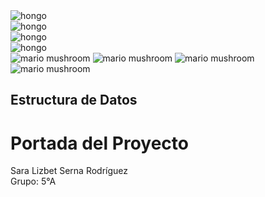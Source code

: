 <!-- index.html -->
<div class="sheet">
  <div class="corner top-left"><img src="https://media.tenor.com/rysQ0YYMcxEAAAAi/cogumelo-mario-bros.gif" alt="hongo"></div>
  <div class="corner top-right"><img src="[mushroom2.svg](https://tenor.com/view/super-mario-mushroom-gif-10815853)" alt="hongo"></div>
  <div class="corner bottom-left"><img src="mushroom3.svg" alt="hongo"></div>
  <div class="corner bottom-right"><img src="mushroom4.svg" alt="hongo"></div>

  <img src="mario-mushroom.png" class="mario-edge m1" alt="mario mushroom">
  <img src="mario-mushroom.png" class="mario-edge m2" alt="mario mushroom">
  <img src="mario-mushroom.png" class="mario-edge m3" alt="mario mushroom">
  <img src="mario-mushroom.png" class="mario-edge m4" alt="mario mushroom">

  <div class="content">
    <h2 class="subtitle">Estructura de Datos</h2>
    <h1 class="title">Portada del Proyecto</h1>
    <div class="name">Sara Lizbet Serna Rodríguez</div>
    <div class="group">Grupo: 5°A</div>
  </div>
</div>
